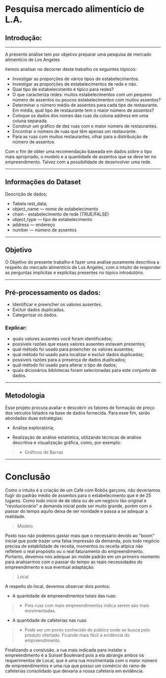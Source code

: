 
# Pesquisa mercado alimentício de L.A.

## Introdução:
---

A presente análise tem por objetivo preparar uma pesquisa de mercado alimentício de Los Angeles

Iremos analisar no decorrer deste trabalho os seguintes tópicos:

* Investigar as proporções de vários tipos de estabelecimentos.
* Investigar as proporções de estabelecimentos de rede e não.
* Qual tipo de estabelecimento é típico para redes?
* O que caracteriza redes: muitos estabelecimentos com um pequeno número de assentos ou poucos estabelecimentos com muitos assentos?
* Determinar o número médio de assentos para cada tipo de restaurante. Em média, qual tipo de restaurante tem o maior número de assentos?
* Coloque os dados dos nomes das ruas da coluna address em uma coluna separada.
* Construir um gráfico de dez ruas com o maior número de restaurantes.
* Encontrar o número de ruas que têm apenas um restaurante.
* Para as ruas com muitos restaurantes, olhar para a distribuição de número de assentos.

Com o fim de obter uma recomendação baseada em dados sobre o tipo mais apropriado, o modelo e a quantidade de assentos que se deve ter no empreendimento. Talvez com a possibilidade de desenvolver uma rede.

---

## Informações do Dataset

Descrição de dados:

* Tabela rest_data;
* object_name — nome de estabelecimento
* chain - estabelecimento de rede (TRUE/FALSE)
* object_type — tipo de estabelecimento
* address — endereço
* number — número de assentos

--- 

## Objetivo

O Objetivo do presente trabalho é fazer uma análise puramente descritiva a respeito do mercado alimentício de Los Angeles, com o intuito de responder as perguntas implícitas e explícitas presentes no tópico introdutório. 

---

## Pré-processamento os dados:

* Identificar e preencher os valores ausentes.
* Excluir dados duplicados.
* Categorizar os dados.

### Explicar:

* quais valores ausentes você foram identificados;
* possíveis razões que esses valores ausentes estavam presentes;
* qual método foi usado para preencher os valores ausentes;
* qual método foi usado para localizar e excluir dados duplicados;
* possíveis razões para a presença de dados duplicados;
* qual método foi usado para alterar o tipo de dados;
* quais dicionários biblotecas foram selecionadas para este conjunto de dados.

---

## Metodologia

Esse projeto procura avaliar e descobrir os fatores de formação de preço dos veículos listados na base de dados fornecida. Para esse fim, serão abordadas duas estratégias:

- Análise exploratória;

- Realização de análise estatística, utilizando técnicas de análise descritiva e visualização gráfica, como, por exemplo:

> - Gráficos de Barras

---

# Conclusão



Como o intuito é a criação de um Café com Robôs garçons, não deveriamos fugir do padrão médio de assentos para o estabelecimento que é de 25 lugares.
Como todo início de de ideia ou de um negócio tão original e "revolucionário" a demanda inicial pode ser muito grande, porém com o passar do tempo aquilo deixa de ser novidade e passa a se adequar a realidade.

> Modelo

Posto isso não podemos gastar mais que o necessário devido ao "boom" inicial que pode trazer uma falsa impressão da demanda, pois todo negócio precisa de estabilidade de receita, momentos ou receita atípica não refletem o real propósito ou o real faturamento do empreendimento. Portanto, devemos nos adequar ao molde padrão em um primeiro momento para analisarmos com o passar do tempo as reais necessidades do empreendimento e sua eventual adaptação.

> Local

A respeito do local, devemos observar dois pontos:

* A quantidade de empreendimentos totais das ruas:
> * Pois ruas com mais empreendimentos indica serem são mais movimentadas. 

* A quantidade de cafeterias nas ruas:
> * Pode ser um ponto conhecido do público onde se busca pelo produto ofertado. Ficando mais fácil a evidência do empreendimento. 



Finalizando a conslusão, a rua mais indicada para instalar o empreendimento é a Sunset Boulevard pois a ela abrange ambos os requerimentos de Local, que é uma rua movimentada com o maior número de empreendimentos e uma rua que possui um comércio do ramo de cafeterias consolidado que deixaria a nossa cafeteria em evidência. 
